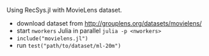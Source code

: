 Using RecSys.jl with MovieLens dataset.

- download dataset from <http://grouplens.org/datasets/movielens/>
- start `nworkers` Julia in parallel `julia -p <nworkers>`
- `include("movielens.jl")`
- run `test("path/to/dataset/ml-20m")`
